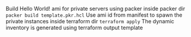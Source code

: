 Build Hello World! ami for private servers using packer
inside packer dir
`packer build template.pkr.hcl`
Use ami id from manifest to spawn the private instances
inside terraform dir
`terraform apply`
The dynamic inventory is generated using terraform output template
